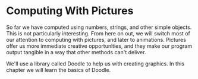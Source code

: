 # Computing With Pictures

So far we have computed using numbers, strings, and other simple objects. This is not particularly interesting. From here on out, we will switch most of our attention to computing with pictures, and later to animations. Pictures offer us more immediate creative opportunities, and they make our program output tangible in a way that other methods can't deliver. 

We'll use a library called Doodle to help us with creating graphics. In this chapter we will learn the basics of Doodle.
